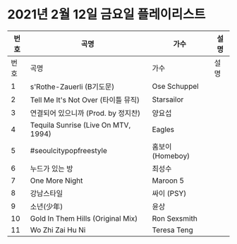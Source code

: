 # 2021년 2월 12일 금요일 플레이리스트

| 번호 | 곡명 | 가수 | 설명 |
|------|------|------|------|
| 번호 | 곡명 | 가수 | 설명 |
| 1 | s'Rothe-Zauerli (B기도문) | Ose Schuppel |  |
| 2 | Tell Me It's Not Over (타이틀 뮤직) | Starsailor |  |
| 3 | 연결되어 있으니까 (Prod. by 정지찬) | 양요섭 |  |
| 4 | Tequila Sunrise (Live On MTV, 1994) | Eagles |  |
| 5 | #seoulcitypopfreestyle | 홈보이 (Homeboy) |  |
| 6 | 누드가 있는 방 | 최성수 |  |
| 7 | One More Night | Maroon 5 |  |
| 8 | 강남스타일 | 싸이 (PSY) |  |
| 9 | 소년(少年) | 윤상 |  |
| 10 | Gold In Them Hills (Original Mix) | Ron Sexsmith |  |
| 11 | Wo Zhi Zai Hu Ni | Teresa Teng |  |
